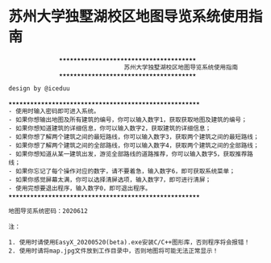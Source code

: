 # 苏州大学独墅湖校区地图导览系统使用指南
                  ★★★★★★★★★★★★★★★★★★★★★★★★★★★★★★★★★★★★★★
                                    苏州大学独墅湖校区地图导览系统使用指南
                  ★★★★★★★★★★★★★★★★★★★★★★★★★★★★★★★★★★★★★★
                                                                              design by @iceduu
										     
    ★★★★★★★★★★★★★★★★★★★★★★★★★★★★★★★★★★★★★★★★★★★★★★★★★★★★★
    - 使用时输入密码即可进入系统。
    - 如果你想输出地图及所有建筑的编号，你可以输入数字1，获取获取地图及建筑的编号；
    - 如果你想知道建筑的详细信息，你可以输入数字2，获取建筑的详细信息；
    - 如果你想了解两个建筑之间的最短路线，你可以输入数字3，获取两个建筑之间的最短路线；
    - 如果你想了解两个建筑之间的全部路线，你可以输入数字4，获取两个建筑之间的全部路线；
    - 如果你想知道从某一建筑出发，游览全部路线的道路推荐，你可以输入数字5，获取推荐路线；
    - 如果你忘记了每个操作对应的数字，请不要着急，输入数字6，即可获取系统菜单；
    - 如果你感觉屏幕太满，你可以选择清屏选项，输入数字7，即可进行清屏；
    - 使用完想要退出程序，输入数字0，即可退出程序。
    ★★★★★★★★★★★★★★★★★★★★★★★★★★★★★★★★★★★★★★★★★★★★★★★★★★★★★

    地图导览系统密码：2020612

    注：

    1. 使用时请使用EasyX_20200520(beta).exe安装C/C++图形库，否则程序将会报错！
    2. 使用时请将map.jpg文件放到工作目录中，否则地图将可能无法正常显示！

